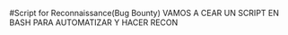 #Script for Reconnaissance(Bug Bounty) VAMOS A CEAR UN SCRIPT EN BASH PARA AUTOMATIZAR Y HACER RECON
